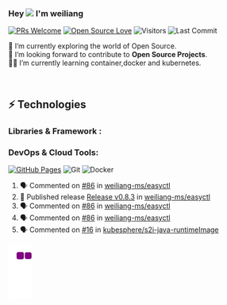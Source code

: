 


### Hey <img src="https://github.com/TheDudeThatCode/TheDudeThatCode/blob/master/Assets/Hi.gif" width="29px"> I'm weiliang


[![PRs Welcome](https://img.shields.io/badge/PRs-welcome-brightgreen.svg?style=flat&logo=github)](https://github.com/weiliang-ms)
[![Open Source Love](https://badges.frapsoft.com/os/v2/open-source.svg?v=103)](https://github.com/weiliang-ms)
<img alt="Visitors" src="https://komarev.com/ghpvc/?username=weiliang-ms&style=flat&labelColor=black&logo=github&label=PROFILE+VIEWS&color=29bf12"/>
<img alt="Last Commit" src="https://img.shields.io/github/last-commit/weiliang-ms/weiliang-ms?logo=markdown&label=LAST+UPDATE&color=29bf12&style=flat">


 🔭 I’m currently exploring the world of Open Source. <br/>
 :space_invader: I’m looking forward to contribute to **Open Source Projects**.<br/>
 👨‍💻 I’m currently learning  container,docker and kubernetes.<br/>

 <br/>




## ⚡ Technologies

### Libraries & Framework :

### DevOps & Cloud Tools:

<a href="#"><img alt="GitHub Pages" src="https://img.shields.io/badge/GitHub%20Pages-%23327FC7.svg?logo=github&logoColor=white"></a>
![Git](https://img.shields.io/badge/-Git-black?style=flat-square&logo=git)
![Docker](https://img.shields.io/badge/-Docker-black?style=flat-square&logo=docker)

<!-- <a href="#"><img alt="Postman" src="https://img.shields.io/badge/Postman-FF6C37?logo=postman&logoColor=white"></a>
<a href="#"><img alt="Vercel" src="https://img.shields.io/badge/Vercel%20-%23000000.svg?logo=vercel&logoColor=white"></a>

### Operating Systems:

![LINUX](https://img.shields.io/badge/linux-FCC624?logo=linux&logoColor=black&style=for-the-badge)

### Statistics 📈

[![Varghese's github activity graph](https://activity-graph.herokuapp.com/graph?username=weiliang-ms&theme=xcode)](https://git.io/starlightknown)
  <p align="center">
	
  <img width="48%" src="https://github-readme-stats.vercel.app/api?username=weiliang-ms&show_icons=true&theme=tokyonight" />
  <img width="48%" src="https://github-readme-streak-stats.herokuapp.com/?user=weiliang-ms&theme=tokyonight" />
</p>

# ⚡ Recent Activity

<!--START_SECTION:activity-->
1. 🗣 Commented on [#86](https://github.com/weiliang-ms/easyctl/issues/86#issuecomment-1707758737) in [weiliang-ms/easyctl](https://github.com/weiliang-ms/easyctl)
2. 🚀 Published release [Release v0.8.3](https://github.com/weiliang-ms/easyctl/releases/tag/v0.8.3) in [weiliang-ms/easyctl](https://github.com/weiliang-ms/easyctl)
3. 🗣 Commented on [#86](https://github.com/weiliang-ms/easyctl/issues/86#issuecomment-1707709418) in [weiliang-ms/easyctl](https://github.com/weiliang-ms/easyctl)
4. 🗣 Commented on [#86](https://github.com/weiliang-ms/easyctl/issues/86#issuecomment-1707709247) in [weiliang-ms/easyctl](https://github.com/weiliang-ms/easyctl)
5. 🗣 Commented on [#16](https://github.com/kubesphere/s2i-java-runtimeImage/pull/16#issuecomment-1687586112) in [kubesphere/s2i-java-runtimeImage](https://github.com/kubesphere/s2i-java-runtimeImage)
<!--END_SECTION:activity-->



![snakegif](https://github.com/weiliang-ms/weiliang-ms/blob/output/github-contribution-grid-snake.gif)











